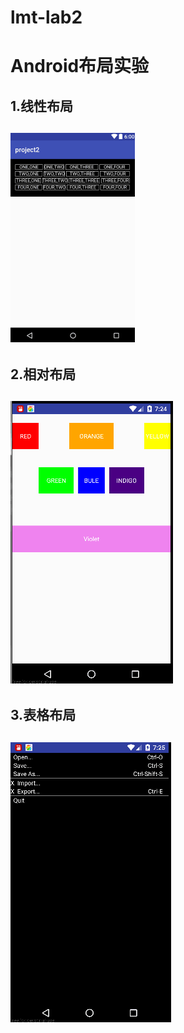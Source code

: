 # lmt-lab2
Android布局实验
=======
1.线性布局
-------
![Alt text](https://github.com/linylx/lmt-lab2/blob/master/img/linearlayout.png)
-------
2.相对布局
-------
![Alt text](https://github.com/linylx/lmt-lab2/blob/master/img/relativelayout.png)
-------
3.表格布局
-------
![Alt text](https://github.com/linylx/lmt-lab2/blob/master/img/tablelayout.png)
-------
